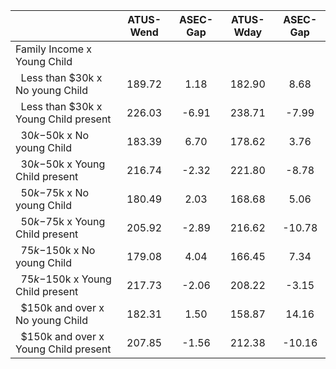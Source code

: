 
|                      |    ATUS-Wend |     ASEC-Gap |    ATUS-Wday |     ASEC-Gap |
| -------------------- | :----------: | :----------: | :----------: | :----------: |
| Family Income x Young Child |              |              |              |              |
| &nbsp;&nbsp;Less than $30k x No young Child |       189.72 |         1.18 |       182.90 |         8.68 |
| &nbsp;&nbsp;Less than $30k x Young Child present |       226.03 |        -6.91 |       238.71 |        -7.99 |
| &nbsp;&nbsp;$30k-$50k x No young Child |       183.39 |         6.70 |       178.62 |         3.76 |
| &nbsp;&nbsp;$30k-$50k x Young Child present |       216.74 |        -2.32 |       221.80 |        -8.78 |
| &nbsp;&nbsp;$50k-$75k x No young Child |       180.49 |         2.03 |       168.68 |         5.06 |
| &nbsp;&nbsp;$50k-$75k x Young Child present |       205.92 |        -2.89 |       216.62 |       -10.78 |
| &nbsp;&nbsp;$75k-$150k x No young Child |       179.08 |         4.04 |       166.45 |         7.34 |
| &nbsp;&nbsp;$75k-$150k x Young Child present |       217.73 |        -2.06 |       208.22 |        -3.15 |
| &nbsp;&nbsp;$150k and over x No young Child |       182.31 |         1.50 |       158.87 |        14.16 |
| &nbsp;&nbsp;$150k and over x Young Child present |       207.85 |        -1.56 |       212.38 |       -10.16 |

